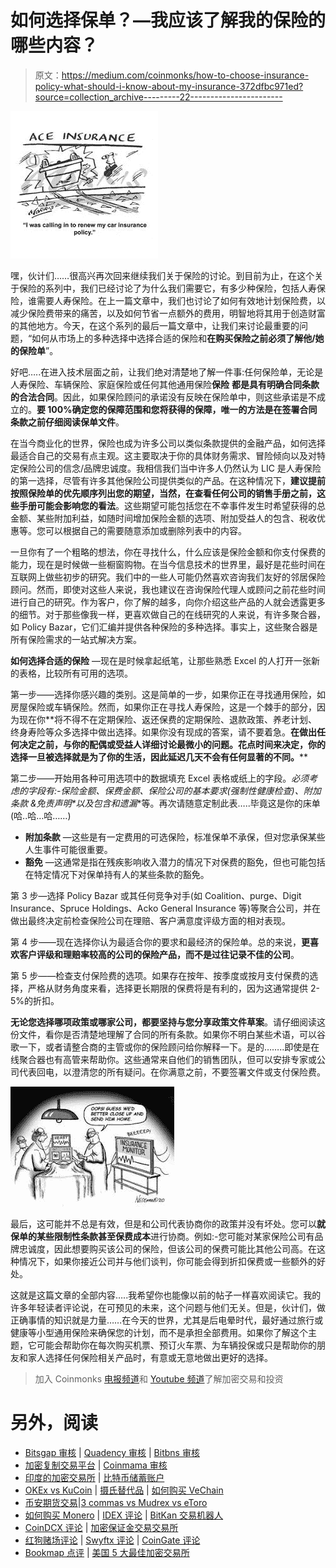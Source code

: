 # 如何选择保单？—我应该了解我的保险的哪些内容？

> 原文：<https://medium.com/coinmonks/how-to-choose-insurance-policy-what-should-i-know-about-my-insurance-372dfbc971ed?source=collection_archive---------22----------------------->

![](img/1c6a7cc49a6cbd3557ddd810f134a216.png)

嘿，伙计们……很高兴再次回来继续我们关于保险的讨论。到目前为止，在这个关于保险的系列中，我们已经讨论了为什么我们需要它，有多少种保险，包括人寿保险，谁需要人寿保险。在上一篇文章中，我们也讨论了如何有效地计划保险费，以减少保险费带来的痛苦，以及如何节省一点额外的费用，明智地将其用于创造财富的其他地方。今天，在这个系列的最后一篇文章中，让我们来讨论最重要的问题，“如何从市场上的多种选择中选择合适的保险和**在购买保险之前必须了解他/她的保险单**”。

好吧…..在进入技术层面之前，让我们绝对清楚地了解一件事:任何保险单，无论是人寿保险、车辆保险、家庭保险或任何其他通用保险**保险** **都是具有明确合同条款的合法合同**。因此，如果保险顾问的承诺没有反映在保险单中，则这些承诺是不成立的。**要 100%确定您的保障范围和您将获得的保障，唯一的方法是在签署合同条款之前仔细阅读保单文件**。

在当今商业化的世界，保险也成为许多公司以类似条款提供的金融产品，如何选择最适合自己的交易有点主观。这主要取决于你的具体财务需求、冒险倾向以及对特定保险公司的信念/品牌忠诚度。我相信我们当中许多人仍然认为 LIC 是人寿保险的第一选择，尽管有许多其他保险公司提供类似的产品。在这种情况下，**建议提前按照保险单的优先顺序列出您的期望，当然，在查看任何公司的销售手册之前，这些手册可能会影响您的看法**。这些期望可能包括您在不幸事件发生时希望获得的总金额、某些附加利益，如随时间增加保险金额的选项、附加受益人的包含、税收优惠等。您可以根据自己的需要随意添加或删除列表中的内容。

一旦你有了一个粗略的想法，你在寻找什么，什么应该是保险金额和你支付保费的能力，现在是时候做一些橱窗购物。在当今信息技术的世界里，最好是花些时间在互联网上做些初步的研究。我们中的一些人可能仍然喜欢咨询我们友好的邻居保险顾问。然而，即使对这些人来说，我也建议在咨询保险代理人或顾问之前花些时间进行自己的研究。作为客户，你了解的越多，向你介绍这些产品的人就会透露更多的细节。对于那些像我一样，更喜欢做自己的在线研究的人来说，有许多聚合器，如 Policy Bazar，它们汇编并提供各种保险的多种选择。事实上，这些聚合器是所有保险需求的一站式解决方案。

**如何选择合适的保险** —现在是时候拿起纸笔，让那些熟悉 Excel 的人打开一张新的表格，比较所有可用的选项。

第一步——选择你感兴趣的类别。这是简单的一步，如果你正在寻找通用保险，如房屋保险或车辆保险。然而，如果你正在寻找人寿保险，这是一个棘手的部分，因为现在你**将不得不在定期保险、返还保费的定期保险、退款政策、养老计划、终身寿险等众多选择中做出选择。如果你没有现成的答案，请不要着急。**在做出任何决定之前，与你的配偶或受益人详细讨论最微小的问题。花点时间来决定，你的选择一旦被选择就是为了你的生活，因此延迟几天不会有任何显著的不同。****

第二步——开始用各种可用选项中的数据填充 Excel 表格或纸上的字段。**必须考虑的字段有:-保险金额、保费金额、保险公司的基本要求(强制性健康检查)、附加条款* &免责声明*以及包含和遗漏**等。再次请随意定制此表…..毕竟这是你的床单(哈..哈…哈……)

*   **附加条款** —这些是有一定费用的可选保险，标准保单不承保，但对您承保某些人生事件可能很重要。
*   **豁免** —这通常是指在残疾影响收入潜力的情况下对保费的豁免，但也可能包括在特定情况下对保单持有人的某些条款的豁免。

第 3 步—选择 Policy Bazar 或其任何竞争对手(如 Coalition、purge、Digit Insurance、Spruce Holdings、Acko General Insurance 等)等聚合公司，并在做出最终决定前检查保险公司在理赔、客户满意度评级方面的相对表现。

第 4 步——现在选择你认为最适合你的要求和最经济的保险单。总的来说，**更喜欢客户评级和理赔率较高的公司的保险产品，而不是过往记录不佳的公司**。

第 5 步——检查支付保险费的选项。如果存在按年、按季度或按月支付保费的选择，严格从财务角度来看，选择更长期限的保费将是有利的，因为这通常提供 2-5%的折扣。

**无论您选择哪项政策或哪家公司，都要坚持与您分享政策文件草案**。请仔细阅读这份文件，看你是否清楚地理解了合同的所有条款。如果你不明白某些术语，可以谷歌一下，或者请整合商的主管或你的保险顾问给你解释一下。是的……..即使是在线聚合器也有高管来帮助你。这些通常来自他们的销售团队，但可以安排专家或公司代表回电，以澄清您的所有疑问。在你满意之前，不要签署文件或支付保险费。

![](img/3cbbadad2be088da8bc228920e01470a.png)

最后，这可能并不总是有效，但是和公司代表协商你的政策并没有坏处。您可以**就保单的某些限制性条款甚至保费成本**进行协商。例如:-您可能对某家保险公司有品牌忠诚度，因此想要购买该公司的保险，但该公司的保费可能比其他公司高。在这种情况下，如果你接近公司并与他们谈判，你可能会得到折扣保费或一些额外的好处。

这就是这篇文章的全部内容…..我希望你也能像以前的帖子一样喜欢阅读它。我的许多年轻读者评论说，在可预见的未来，这个问题与他们无关。但是，伙计们，做正确事情的知识就是力量……在今天的世界，尤其是后电晕时代，最好通过旅行或健康等小型通用保险来确保您的计划，而不是承担全部费用。如果你了解这个主题，它可能会帮助你在每次购买机票、预订火车票、为车辆投保或只是帮助你的朋友和家人选择任何保险相关产品时，有意或无意地做出更好的选择。

> 加入 Coinmonks [电报频道](https://t.me/coincodecap)和 [Youtube 频道](https://www.youtube.com/c/coinmonks/videos)了解加密交易和投资

# 另外，阅读

*   [Bitsgap 审核](/coinmonks/bitsgap-review-a-crypto-trading-bot-that-makes-easy-money-a5d88a336df2) | [Quadency 审核](/coinmonks/quadency-review-a-crypto-trading-automation-platform-3068eaa374e1) | [Bitbns 审核](/coinmonks/bitbns-review-38256a07e161)
*   [加密复制交易平台](/coinmonks/top-10-crypto-copy-trading-platforms-for-beginners-d0c37c7d698c) | [Coinmama 审核](/coinmonks/coinmama-review-ace5641bde6e)
*   [印度的加密交易所](/coinmonks/bitcoin-exchange-in-india-7f1fe79715c9) | [比特币储蓄账户](/coinmonks/bitcoin-savings-account-e65b13f92451)
*   [OKEx vs KuCoin](https://coincodecap.com/okex-kucoin) | [摄氏替代品](https://coincodecap.com/celsius-alternatives) | [如何购买 VeChain](https://coincodecap.com/buy-vechain)
*   [币安期货交易](https://coincodecap.com/binance-futures-trading)|[3 commas vs Mudrex vs eToro](https://coincodecap.com/mudrex-3commas-etoro)
*   [如何购买 Monero](https://coincodecap.com/buy-monero) | [IDEX 评论](https://coincodecap.com/idex-review) | [BitKan 交易机器人](https://coincodecap.com/bitkan-trading-bot)
*   [CoinDCX 评论](/coinmonks/coindcx-review-8444db3621a2) | [加密保证金交易交易所](https://coincodecap.com/crypto-margin-trading-exchanges)
*   [红狗赌场评论](https://coincodecap.com/red-dog-casino-review) | [Swyftx 评论](https://coincodecap.com/swyftx-review) | [CoinGate 评论](https://coincodecap.com/coingate-review)
*   [Bookmap 点评](https://coincodecap.com/bookmap-review-2021-best-trading-software) | [美国 5 大最佳加密交易所](https://coincodecap.com/crypto-exchange-usa)